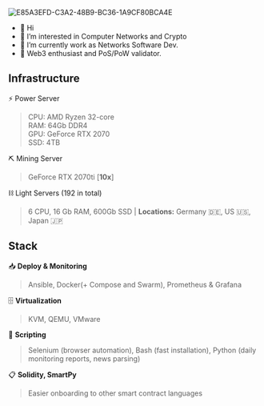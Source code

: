 ![E85A3EFD-C3A2-48B9-BC36-1A9CF80BCA4E](https://user-images.githubusercontent.com/36705469/204632237-727b2234-656a-471b-80c3-c75446b57698.JPG)

- 👋 Hi
- 👀 I’m interested in Computer Networks and Crypto
- 🌱 I’m currently work as Networks Software Dev.
- 💞️ Web3 enthusiast and PoS/PoW validator.

## Infrastructure

⚡️ Power Server
> 
>CPU: AMD Ryzen 32-core\
RAM: 64Gb DDR4\
GPU: GeForce RTX 2070\
SSD: 4TB

⛏️ Mining Server
>
> GeForce RTX 2070ti [**10x**]

⛓️ Light Servers (192 in total)
>
> 6 CPU, 16 Gb RAM, 600Gb SSD | **Locations:** Germany 🇩🇪, US 🇺🇸, Japan 🇯🇵

## Stack

📥 **Deploy & Monitoring**
> Ansible, Docker(+ Compose and Swarm), Prometheus & Grafana

🗄️ **Virtualization**
> KVM, QEMU, VMware

🤖 **Scripting**
> Selenium (browser automation), Bash (fast installation), Python (daily monitoring reports, news parsing)

📋 **Solidity, SmartPy**
> Easier onboarding to other smart contract languages


  

